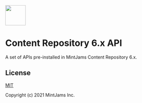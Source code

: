<img src="https://www.mintjams.jp/img/cr.svg" alt ="" width="64">

# Content Repository 6.x API

A set of APIs pre-installed in MintJams Content Repository 6.x.

## License

[MIT](https://opensource.org/licenses/MIT)

Copyright (c) 2021 MintJams Inc.
